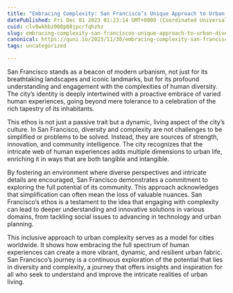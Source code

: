 ```yaml
---
title: "Embracing Complexity: San Francisco’s Unique Approach to Urban Diversity"
datePublished: Fri Dec 01 2023 01:23:14 GMT+0000 (Coordinated Universal Time)
cuid: clv8wkhbz000p08jpcrfqhzhz
slug: embracing-complexity-san-franciscos-unique-approach-to-urban-diversity
canonical: https://quni.io/2023/11/30/embracing-complexity-san-franciscos-unique-approach-to-urban-diversity/
tags: uncategorized

---
```


San Francisco stands as a beacon of modern urbanism, not just for its breathtaking landscapes and iconic landmarks, but for its profound understanding and engagement with the complexities of human diversity. The city’s identity is deeply intertwined with a proactive embrace of varied human experiences, going beyond mere tolerance to a celebration of the rich tapestry of its inhabitants.

This ethos is not just a passive trait but a dynamic, living aspect of the city’s culture. In San Francisco, diversity and complexity are not challenges to be simplified or problems to be solved. Instead, they are sources of strength, innovation, and community intelligence. The city recognizes that the intricate web of human experiences adds multiple dimensions to urban life, enriching it in ways that are both tangible and intangible.

By fostering an environment where diverse perspectives and intricate details are encouraged, San Francisco demonstrates a commitment to exploring the full potential of its community. This approach acknowledges that simplification can often mean the loss of valuable nuances. San Francisco’s ethos is a testament to the idea that engaging with complexity can lead to deeper understanding and innovative solutions in various domains, from tackling social issues to advancing in technology and urban planning.

This inclusive approach to urban complexity serves as a model for cities worldwide. It shows how embracing the full spectrum of human experiences can create a more vibrant, dynamic, and resilient urban fabric. San Francisco’s journey is a continuous exploration of the potential that lies in diversity and complexity, a journey that offers insights and inspiration for all who seek to understand and improve the intricate realities of urban living.